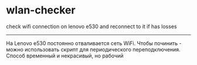 # wlan-checker
check wifi connection on lenovo e530 and reconnect to it if has losses

---

На Lenovo e530 постоянно отваливается сеть WiFi. Чтобы починить - можно использовать скрипт для периодического переподключения. Способ временный и некрасивый, но рабочий

